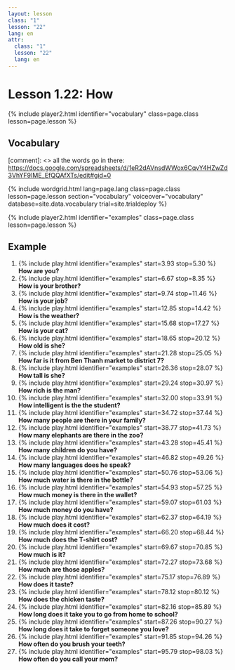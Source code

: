 ```yaml
---
layout: lesson
class: "1"
lesson: "22"
lang: en
attr:
  class: "1"
  lesson: "22"
  lang: en
---
```



# Lesson 1.22: How

{% include player2.html identifier="vocabulary" class=page.class lesson=page.lesson %}
## Vocabulary 

[comment]: <>  all the words go in there: https://docs.google.com/spreadsheets/d/1eR2dAVnsdWWox6CqvY4HZwZd3VhYF9IME_EfQQAfXTs/edit#gid=0

{% include wordgrid.html lang=page.lang
		class=page.class 
		lesson=page.lesson 
		section="vocabulary"
		voiceover="vocabulary"
		database=site.data.vocabulary 
		trial=site.trialdeploy %}
		

{% include player2.html identifier="examples" class=page.class lesson=page.lesson %}

## Example
1. {% include play.html identifier="examples" start=3.93 stop=5.30 %} __How are you?__   
2. {% include play.html identifier="examples" start=6.67 stop=8.35 %} __How is your brother?__   
3. {% include play.html identifier="examples" start=9.74 stop=11.46 %} __How is your job?__    
4. {% include play.html identifier="examples" start=12.85 stop=14.42 %} __How is the weather?__   
5. {% include play.html identifier="examples" start=15.68 stop=17.27 %} __How is your cat?__   
6. {% include play.html identifier="examples" start=18.65 stop=20.12 %} __How old is she?__    
7. {% include play.html identifier="examples" start=21.28 stop=25.05 %} __How far is it from Ben Thanh market to district 7?__     
8. {% include play.html identifier="examples" start=26.36 stop=28.07 %} __How tall is she?__     
9. {% include play.html identifier="examples" start=29.24 stop=30.97 %} __How rich is the man?__     
10. {% include play.html identifier="examples" start=32.00 stop=33.91 %} __How intelligent is the the student?__      
11. {% include play.html identifier="examples" start=34.72 stop=37.44 %} __How many people are there in your family?__      
12. {% include play.html identifier="examples" start=38.77 stop=41.73 %} __How many elephants are there in the zoo?__      
13. {% include play.html identifier="examples" start=43.28 stop=45.41 %} __How many children do you have?__      
14. {% include play.html identifier="examples" start=46.82 stop=49.26 %} __How many languages does he speak?__      
15. {% include play.html identifier="examples" start=50.76 stop=53.06 %} __How much water is there in the bottle?__      
16. {% include play.html identifier="examples" start=54.93 stop=57.25 %} __How much money is there in the wallet?__      
17. {% include play.html identifier="examples" start=59.07 stop=61.03 %} __How much money do you have?__      
18. {% include play.html identifier="examples" start=62.37 stop=64.19 %} __How much does it cost?__      
19. {% include play.html identifier="examples" start=66.20 stop=68.44 %} __How much does the T-shirt cost?__       
20. {% include play.html identifier="examples" start=69.67 stop=70.85 %} __How much is it?__       
21. {% include play.html identifier="examples" start=72.27 stop=73.68 %} __How much are those apples?__     
22. {% include play.html identifier="examples" start=75.17 stop=76.89 %} __How does it taste?__     
23. {% include play.html identifier="examples" start=78.12 stop=80.12 %} __How does the chicken taste?__      
24. {% include play.html identifier="examples" start=82.16 stop=85.89 %} __How long does it take you to go from home to school?__       
25. {% include play.html identifier="examples" start=87.26 stop=90.27 %} __How long does it take to forget someone you love?__     
26. {% include play.html identifier="examples" start=91.85 stop=94.26 %} __How often do you brush your teeth?__       
27. {% include play.html identifier="examples" start=95.79 stop=98.03 %} __How often do you call your mom?__     